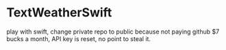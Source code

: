 # TextWeatherSwift
play with swift, change private repo to public because not paying github $7 bucks a month, API key is reset, no point to steal it. 
